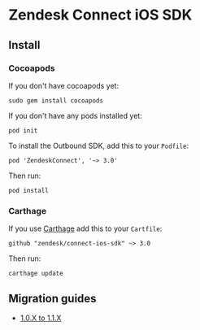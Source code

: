 # Zendesk Connect iOS SDK

## Install 

### Cocoapods

If you don't have cocoapods yet:
```
sudo gem install cocoapods
```

If you don't have any pods installed yet:
```
pod init
```

To install the Outbound SDK, add this to your `Podfile`:
```
pod 'ZendeskConnect', '~> 3.0'
```

Then run:
```
pod install
```

### Carthage

If you use [Carthage](https://github.com/Carthage/Carthage) add this to your `Cartfile`: 
```
github "zendesk/connect-ios-sdk" ~> 3.0
```

Then run:
```
carthage update
```

## Migration guides

- [1.0.X to 1.1.X](docs/migrating.md)
